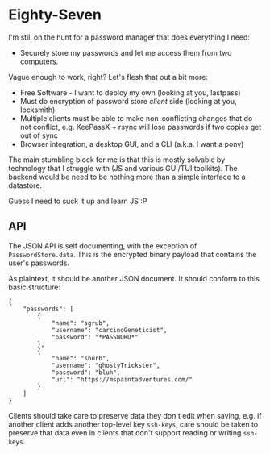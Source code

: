 # Eighty-Seven

I'm still on the hunt for a password manager that does everything I need:

* Securely store my passwords and let me access them from two computers. 

Vague enough to work, right? Let's flesh that out a bit more: 

* Free Software - I want to deploy my own (looking at you, lastpass)
* Must do encryption of password store *client* side (looking at you, locksmith)
* Multiple clients must be able to make non-conflicting changes that do not
    conflict, e.g. KeePassX + rsync will lose passwords if two copies get out of sync
* Browser integration, a desktop GUI, and a CLI (a.k.a. I want a pony)

The main stumbling block for me is that this is mostly solvable by technology
that I struggle with (JS and various GUI/TUI toolkits). The backend would be
need to be nothing more than a simple interface to a datastore.

Guess I need to suck it up and learn JS :P

## API

The JSON API is self documenting, with the exception of `PasswordStore.data`.
This is the encrypted binary payload that contains the user's passwords.

As plaintext, it should be another JSON document. It should conform to this basic structure:

```
{
    "passwords": [
        {
            "name": "sgrub",
            "username": "carcinoGeneticist",
            "password": "*PASSWORD*"
        },
        {
            "name": "sburb",
            "username": "ghostyTrickster",
            "password": "bluh",
            "url": "https://mspaintadventures.com/"
        }
    ]
}
```

Clients should take care to preserve data they don't edit when saving, e.g. if another client
adds another top-level key `ssh-keys`, care should be taken to preserve that data even in
clients that don't support reading or writing `ssh-keys`.
